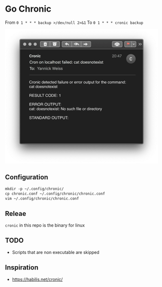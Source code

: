 # Go Chronic
From `0 1 * * * backup >/dev/null 2>&1`
To `0 1 * * * cronic backup`

![screenshot](shot.png)

## Configuration
```
mkdir -p ~/.config/chronic/
cp chronic.conf ~/.config/chronic/chronic.conf
vim ~/.config/chronic/chronic.conf
```

## Releae
`cronic` in this repo is the binary for linux

## TODO
* Scripts that are non executable are skipped

## Inspiration
* https://habilis.net/cronic/
